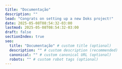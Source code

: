 ```yaml
---
title: "Documentação"
description: ""
lead: "Congrats on setting up a new Doks project!"
date: 2025-05-08T08:54:32-03:00
lastmod: 2025-05-08T08:54:32-03:00
draft: false
sectionIndex: true
seo:
  title: "Documentação" # custom title (optional)
  description: "" # custom description (recommended)
  canonical: "" # custom canonical URL (optional)
  robots: "" # custom robot tags (optional)
---
```

